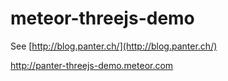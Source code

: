 # meteor-threejs-demo

See [http://blog.panter.ch/](http://blog.panter.ch/)

http://panter-threejs-demo.meteor.com
